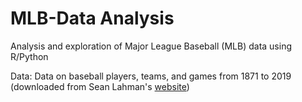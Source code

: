 # MLB-Data Analysis
Analysis and exploration of Major League Baseball (MLB) data using R/Python

Data: Data on baseball players, teams, and games from 1871 to 2019 (downloaded from Sean Lahman's [website](http://www.seanlahman.com/baseball-archive/statistics/))

